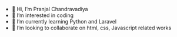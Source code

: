 - 👋 Hi, I’m Pranjal Chandravadiya 
- 👀 I’m interested in coding
- 🌱 I’m currently learning Python and Laravel
- 💞️ I’m looking to collaborate on html, css, Javascript related works


<!---
pranjal1606/pranjal1606 is a ✨ special ✨ repository because its `README.md` (this file) appears on your GitHub profile.
You can click the Preview link to take a look at your changes.
--->

